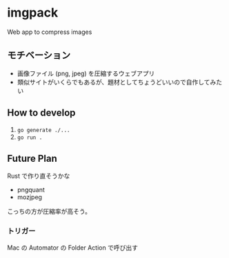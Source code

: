 # imgpack
Web app to compress images

## モチベーション
- 画像ファイル (png, jpeg) を圧縮するウェブアプリ
- 類似サイトがいくらでもあるが、題材としてちょうどいいので自作してみたい

## How to develop
1. `go generate ./...`
2. `go run .`

## Future Plan

Rust で作り直そうかな

- pngquant
- mozjpeg

こっちの方が圧縮率が高そう。

### トリガー
Mac の Automator の Folder Action で呼び出す
